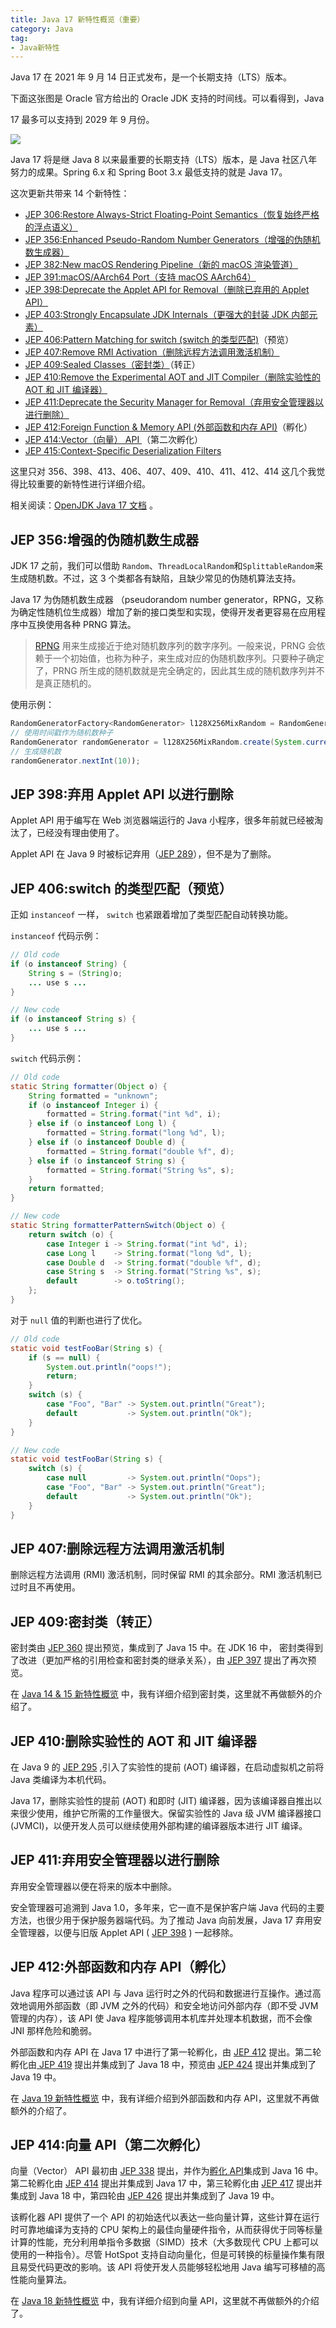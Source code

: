 ```yaml
---
title: Java 17 新特性概览（重要）
category: Java
tag:
- Java新特性
---
```


Java 17 在 2021 年 9 月 14 日正式发布，是一个长期支持（LTS）版本。

下面这张图是 Oracle 官方给出的 Oracle JDK 支持的时间线。可以看得到，Java

17 最多可以支持到 2029 年 9 月份。

![](https://oss.javaguide.cn/github/javaguide/java/new-features/4c1611fad59449edbbd6e233690e9fa7.png)

Java 17 将是继 Java 8 以来最重要的长期支持（LTS）版本，是 Java 社区八年努力的成果。Spring 6.x 和 Spring Boot 3.x 最低支持的就是 Java 17。

这次更新共带来 14 个新特性：

- [JEP 306:Restore Always-Strict Floating-Point Semantics（恢复始终严格的浮点语义）](https://openjdk.java.net/jeps/306)
- [JEP 356:Enhanced Pseudo-Random Number Generators（增强的伪随机数生成器）](https://openjdk.java.net/jeps/356)
- [JEP 382:New macOS Rendering Pipeline（新的 macOS 渲染管道）](https://openjdk.java.net/jeps/382)
- [JEP 391:macOS/AArch64 Port（支持 macOS AArch64）](https://openjdk.java.net/jeps/391)
- [JEP 398:Deprecate the Applet API for Removal（删除已弃用的 Applet API）](https://openjdk.java.net/jeps/398)
- [JEP 403:Strongly Encapsulate JDK Internals（更强大的封装 JDK 内部元素）](https://openjdk.java.net/jeps/403)
- [JEP 406:Pattern Matching for switch (switch 的类型匹配)](https://openjdk.java.net/jeps/406)（预览）
- [JEP 407:Remove RMI Activation（删除远程方法调用激活机制）](https://openjdk.java.net/jeps/407)
- [JEP 409:Sealed Classes（密封类）](https://openjdk.java.net/jeps/409)（转正）
- [JEP 410:Remove the Experimental AOT and JIT Compiler（删除实验性的 AOT 和 JIT 编译器）](https://openjdk.java.net/jeps/410)
- [JEP 411:Deprecate the Security Manager for Removal（弃用安全管理器以进行删除）](https://openjdk.java.net/jeps/411)
- [JEP 412:Foreign Function & Memory API (外部函数和内存 API)](https://openjdk.java.net/jeps/412)（孵化）
- [JEP 414:Vector（向量） API ](https://openjdk.java.net/jeps/417)（第二次孵化）
- [JEP 415:Context-Specific Deserialization Filters](https://openjdk.java.net/jeps/415)

这里只对 356、398、413、406、407、409、410、411、412、414 这几个我觉得比较重要的新特性进行详细介绍。

相关阅读：[OpenJDK Java 17 文档](https://openjdk.java.net/projects/jdk/17/) 。

## JEP 356:增强的伪随机数生成器

JDK 17 之前，我们可以借助 `Random`、`ThreadLocalRandom`和`SplittableRandom`来生成随机数。不过，这 3 个类都各有缺陷，且缺少常见的伪随机算法支持。

Java 17 为伪随机数生成器 （pseudorandom number generator，RPNG，又称为确定性随机位生成器）增加了新的接口类型和实现，使得开发者更容易在应用程序中互换使用各种 PRNG 算法。

> [RPNG](https://ctf-wiki.org/crypto/streamcipher/prng/intro/) 用来生成接近于绝对随机数序列的数字序列。一般来说，PRNG 会依赖于一个初始值，也称为种子，来生成对应的伪随机数序列。只要种子确定了，PRNG 所生成的随机数就是完全确定的，因此其生成的随机数序列并不是真正随机的。

使用示例：

```java
RandomGeneratorFactory<RandomGenerator> l128X256MixRandom = RandomGeneratorFactory.of("L128X256MixRandom");
// 使用时间戳作为随机数种子
RandomGenerator randomGenerator = l128X256MixRandom.create(System.currentTimeMillis());
// 生成随机数
randomGenerator.nextInt(10));
```

## JEP 398:弃用 Applet API 以进行删除

Applet API 用于编写在 Web 浏览器端运行的 Java 小程序，很多年前就已经被淘汰了，已经没有理由使用了。

Applet API 在 Java 9 时被标记弃用（[JEP 289](https://openjdk.java.net/jeps/289)），但不是为了删除。

## JEP 406:switch 的类型匹配（预览）

正如 `instanceof` 一样， `switch` 也紧跟着增加了类型匹配自动转换功能。

`instanceof` 代码示例：

```java
// Old code
if (o instanceof String) {
    String s = (String)o;
    ... use s ...
}

// New code
if (o instanceof String s) {
    ... use s ...
}
```

`switch` 代码示例：

```java
// Old code
static String formatter(Object o) {
    String formatted = "unknown";
    if (o instanceof Integer i) {
        formatted = String.format("int %d", i);
    } else if (o instanceof Long l) {
        formatted = String.format("long %d", l);
    } else if (o instanceof Double d) {
        formatted = String.format("double %f", d);
    } else if (o instanceof String s) {
        formatted = String.format("String %s", s);
    }
    return formatted;
}

// New code
static String formatterPatternSwitch(Object o) {
    return switch (o) {
        case Integer i -> String.format("int %d", i);
        case Long l    -> String.format("long %d", l);
        case Double d  -> String.format("double %f", d);
        case String s  -> String.format("String %s", s);
        default        -> o.toString();
    };
}

```

对于 `null` 值的判断也进行了优化。

```java
// Old code
static void testFooBar(String s) {
    if (s == null) {
        System.out.println("oops!");
        return;
    }
    switch (s) {
        case "Foo", "Bar" -> System.out.println("Great");
        default           -> System.out.println("Ok");
    }
}

// New code
static void testFooBar(String s) {
    switch (s) {
        case null         -> System.out.println("Oops");
        case "Foo", "Bar" -> System.out.println("Great");
        default           -> System.out.println("Ok");
    }
}
```

## JEP 407:删除远程方法调用激活机制

删除远程方法调用 (RMI) 激活机制，同时保留 RMI 的其余部分。RMI 激活机制已过时且不再使用。

## JEP 409:密封类（转正）

密封类由 [JEP 360](https://openjdk.java.net/jeps/360) 提出预览，集成到了 Java 15 中。在 JDK 16 中， 密封类得到了改进（更加严格的引用检查和密封类的继承关系），由 [JEP 397](https://openjdk.java.net/jeps/397) 提出了再次预览。

在 [Java 14 & 15 新特性概览](./java14-15.md) 中，我有详细介绍到密封类，这里就不再做额外的介绍了。

## JEP 410:删除实验性的 AOT 和 JIT 编译器

在 Java 9 的 [JEP 295](https://openjdk.java.net/jeps/295) ,引入了实验性的提前 (AOT) 编译器，在启动虚拟机之前将 Java 类编译为本机代码。

Java 17，删除实验性的提前 (AOT) 和即时 (JIT) 编译器，因为该编译器自推出以来很少使用，维护它所需的工作量很大。保留实验性的 Java 级 JVM 编译器接口 (JVMCI)，以便开发人员可以继续使用外部构建的编译器版本进行 JIT 编译。

## JEP 411:弃用安全管理器以进行删除

弃用安全管理器以便在将来的版本中删除。

安全管理器可追溯到 Java 1.0，多年来，它一直不是保护客户端 Java 代码的主要方法，也很少用于保护服务器端代码。为了推动 Java 向前发展，Java 17 弃用安全管理器，以便与旧版 Applet API ( [JEP 398](https://openjdk.java.net/jeps/398) ) 一起移除。

## JEP 412:外部函数和内存 API（孵化）

Java 程序可以通过该 API 与 Java 运行时之外的代码和数据进行互操作。通过高效地调用外部函数（即 JVM 之外的代码）和安全地访问外部内存（即不受 JVM 管理的内存），该 API 使 Java 程序能够调用本机库并处理本机数据，而不会像 JNI 那样危险和脆弱。

外部函数和内存 API 在 Java 17 中进行了第一轮孵化，由 [JEP 412](https://openjdk.java.net/jeps/412) 提出。第二轮孵化由[ JEP 419](https://openjdk.org/jeps/419) 提出并集成到了 Java 18 中，预览由 [JEP 424](https://openjdk.org/jeps/424) 提出并集成到了 Java 19 中。

在 [Java 19 新特性概览](./java19.md) 中，我有详细介绍到外部函数和内存 API，这里就不再做额外的介绍了。

## JEP 414:向量 API（第二次孵化）

向量（Vector） API 最初由 [JEP 338](https://openjdk.java.net/jeps/338) 提出，并作为[孵化 API](http://openjdk.java.net/jeps/11)集成到 Java 16 中。第二轮孵化由 [JEP 414](https://openjdk.java.net/jeps/414) 提出并集成到 Java 17 中，第三轮孵化由 [JEP 417](https://openjdk.java.net/jeps/417) 提出并集成到 Java 18 中，第四轮由 [JEP 426](https://openjdk.java.net/jeps/426) 提出并集成到了 Java 19 中。

该孵化器 API 提供了一个 API 的初始迭代以表达一些向量计算，这些计算在运行时可靠地编译为支持的 CPU 架构上的最佳向量硬件指令，从而获得优于同等标量计算的性能，充分利用单指令多数据（SIMD）技术（大多数现代 CPU 上都可以使用的一种指令）。尽管 HotSpot 支持自动向量化，但是可转换的标量操作集有限且易受代码更改的影响。该 API 将使开发人员能够轻松地用 Java 编写可移植的高性能向量算法。

在 [Java 18 新特性概览](./java18.md) 中，我有详细介绍到向量 API，这里就不再做额外的介绍了。